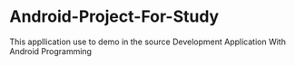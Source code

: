 # Android-Project-For-Study
This appllication use to demo in the source Development Application With Android Programming
